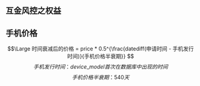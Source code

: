 ## 互金风控之权益


## 手机价格
$$\Large 时间衰减后的价格 = price * 0.5^{\frac{datediff(申请时间 - 手机发行时间)}{手机价格半衰期}}  $$ 
$$ 手机发行时间： device\_model首次在数据库中出现的时间 $$
$$ 手机价格半衰期： 540天 $$





